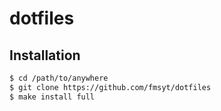# dotfiles

## Installation

```bash
$ cd /path/to/anywhere
$ git clone https://github.com/fmsyt/dotfiles
$ make install full
```
